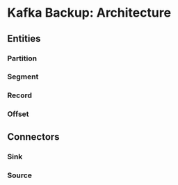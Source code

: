 # Kafka Backup: Architecture

## Entities

### Partition

### Segment

### Record

### Offset

## Connectors

### Sink

### Source
